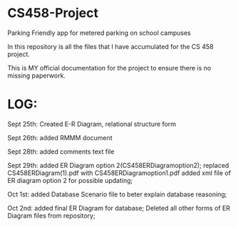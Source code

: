 # CS458-Project
Parking Friendly app for metered parking on school campuses

In this repository is all the files that I have accumulated for the CS 458 project.

This is MY official documentation for the project to ensure there is no missing paperwork.


LOG:
===========================================

Sept 25th: Created E-R Diagram, relational structure form

Sept 26th: added RMMM document

Sept 28th: added comments text file

Sept 29th: added ER Diagram option 2(CS458ERDiagramoption2); replaced CS458ERDiagram(1).pdf with CS458ERDiagramoption1.pdf
           added xml file of ER diagram option 2 for possible updating;

Oct 1st: added Database Scenario file to beter explain database reasoning;

Oct 2nd: added final ER Diagram for database; Deleted all other forms of ER Diagram files from repository;

